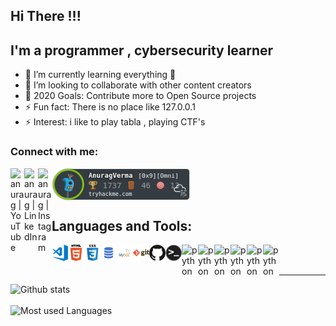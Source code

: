 ## Hi There !!!
## I'm  a  programmer ,  cybersecurity learner  

- 🌱 I’m currently learning everything 🤣
- 👯 I’m looking to collaborate with other content creators
- 🥅 2020 Goals: Contribute more to Open Source projects
- ⚡ Fun fact: There is no place like 127.0.0.1
- ⚡ Interest: i like to play tabla , playing CTF's

### Connect with me:

[<img align="left" alt="anurag | YouTube" width="22px" src="https://cdn.jsdelivr.net/npm/simple-icons@v3/icons/youtube.svg" />][youtube]
[<img align="left" alt="anurag | LinkedIn" width="22px" src="https://cdn.jsdelivr.net/npm/simple-icons@v3/icons/linkedin.svg" />][linkedin]
[<img align="left" alt="anurag | Instagram" width="22px" src="https://cdn.jsdelivr.net/npm/simple-icons@v3/icons/instagram.svg" />][instagram]
[<img align="left" alt="anurag | Instagram" width="222px" src="https://github.com/anurag708989/anurag708989/blob/main/Tryhackme_profile.png" />][instagram]



<br />
<br />
<br />





## Languages and Tools:

[<img align="left" alt="Visual Studio Code" width="26px" src="https://raw.githubusercontent.com/github/explore/80688e429a7d4ef2fca1e82350fe8e3517d3494d/topics/visual-studio-code/visual-studio-code.png" />][webdevplaylist]
[<img align="left" alt="HTML5" width="26px" src="https://raw.githubusercontent.com/github/explore/80688e429a7d4ef2fca1e82350fe8e3517d3494d/topics/html/html.png" />][webdevplaylist]
[<img align="left" alt="CSS3" width="26px" src="https://raw.githubusercontent.com/github/explore/80688e429a7d4ef2fca1e82350fe8e3517d3494d/topics/css/css.png" />][cssplaylist]
[<img align="left" alt="SQL" width="26px" src="https://raw.githubusercontent.com/github/explore/80688e429a7d4ef2fca1e82350fe8e3517d3494d/topics/sql/sql.png" />][webdevplaylist]
[<img align="left" alt="MySQL" width="26px" src="https://raw.githubusercontent.com/github/explore/80688e429a7d4ef2fca1e82350fe8e3517d3494d/topics/mysql/mysql.png" />][webdevplaylist]
[<img align="left" alt="Git" width="26px" src="https://raw.githubusercontent.com/github/explore/80688e429a7d4ef2fca1e82350fe8e3517d3494d/topics/git/git.png" />][webdevplaylist]
[<img align="left" alt="GitHub" width="26px" src="https://raw.githubusercontent.com/github/explore/78df643247d429f6cc873026c0622819ad797942/topics/github/github.png" />][webdevplaylist]
[<img align="left" alt="Terminal" width="26px" src="https://raw.githubusercontent.com/github/explore/80688e429a7d4ef2fca1e82350fe8e3517d3494d/topics/terminal/terminal.png" />][webdevplaylist]
[<img align="left" alt="python" width="26px" src="https://devicons.github.io/devicon/devicon.git/icons/python/python-original.svg" />][webdevplaylist]
[<img align="left" alt="python" width="26px" src="https://devicon.dev/devicon.git/icons/javascript/javascript-original.svg" />][webdevplaylist]
[<img align="left" alt="python" width="26px" src="https://cdn.worldvectorlogo.com/logos/pug.svg" />][webdevplaylist]
[<img align="left" alt="python" width="26px" src="https://devicon.dev/devicon.git/icons/nodejs/nodejs-original-wordmark.svg" />][webdevplaylist]
[<img align="left" alt="python" width="26px" src="https://devicon.dev/devicon.git/icons/express/express-original-wordmark.svg" />][webdevplaylist]
[<img align="left" alt="python" width="26px" src="https://devicon.dev/devicon.git/icons/mongodb/mongodb-original-wordmark.svg" />][webdevplaylist]


<br />
<br />

---

![Github stats](https://github-readme-stats.vercel.app/api?username=anurag708989&show_icons=true&theme=radical)
<br>
<br>
![Most used Languages](https://github-readme-stats.vercel.app/api/top-langs/?username=anurag708989&theme=dark&hide_langs_below=1)





[youtube]: https://www.youtube.com/channel/UCsqnYwumtUIxF9R6faFzxCw?view_as=subscriber
[instagram]: https://www.instagram.com/varmaanu001/
[linkedin]: www.linkedin.com/in/anurag-verma-650b771a2
[webdevplaylist]: https://github.com/anurag708989?tab=repositories
[cssplaylist]: https://github.com/anurag708989?tab=repositories
[tryhackme]: https://tryhackme.com/p/AnuragVerma
